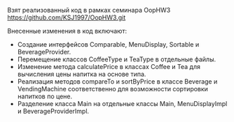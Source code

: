 Взят реализованный код в рамках семинара OopHW3 https://github.com/KSJ1997/OopHW3.git

Внесенные изменения в код включают:
- Создание интерфейсов Comparable, MenuDisplay, Sortable и BeverageProvider.
- Перемещение классов CoffeeType и TeaType в отдельные файлы.
- Изменение метода calculatePrice в классах Coffee и Tea для вычисления цены напитка на основе типа.
- Реализация методов compareTo и sortByPrice в классе Beverage и VendingMachine соответственно для возможности сортировки напитков по цене.
- Разделение класса Main на отдельные классы Main, MenuDisplayImpl и BeverageProviderImpl.
